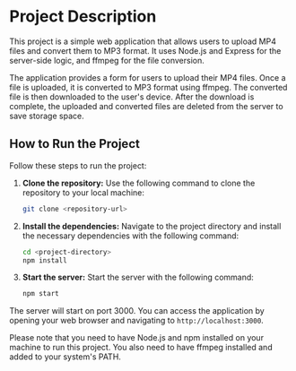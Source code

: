 # Project Description

This project is a simple web application that allows users to upload MP4 files and convert them to MP3 format. It uses Node.js and Express for the server-side logic, and ffmpeg for the file conversion.

The application provides a form for users to upload their MP4 files. Once a file is uploaded, it is converted to MP3 format using ffmpeg. The converted file is then downloaded to the user's device. After the download is complete, the uploaded and converted files are deleted from the server to save storage space.

## How to Run the Project

Follow these steps to run the project:

1. **Clone the repository:** Use the following command to clone the repository to your local machine:

    ```bash
    git clone <repository-url>
    ```

2. **Install the dependencies:** Navigate to the project directory and install the necessary dependencies with the following command:

    ```bash
    cd <project-directory>
    npm install
    ```

3. **Start the server:** Start the server with the following command:

    ```bash
    npm start
    ```

The server will start on port 3000. You can access the application by opening your web browser and navigating to `http://localhost:3000`.

Please note that you need to have Node.js and npm installed on your machine to run this project. You also need to have ffmpeg installed and added to your system's PATH.
